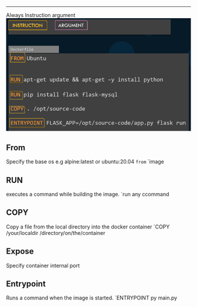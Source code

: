 ****
Always Instruction argument
![Pasted image 20230516141638](docs/docker/resources/Pasted%20image%2020230516141638.png)

## From
Specify the base os e.g alpine:latest or ubuntu:20.04
`from`  `image

## RUN 
executes a command while building the image.
`run any ccommand

## COPY
Copy a file from the local directory into the docker container
`COPY /your/localdir /directory/on/the/container

## Expose
Specify container internal port

## Entrypoint
Runs a command when the image is started.
`ENTRYPOINT py main.py
